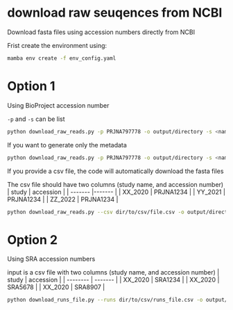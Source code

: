 # download raw seuqences from NCBI
Download fasta files using accession numbers directly from NCBI

Frist create the environment using:
```bash
mamba env create -f env_config.yaml
```

# Option 1
Using BioProject accession number

`-p` and `-s` can be list
```bash
python download_raw_reads.py -p PRJNA797778 -o output/directory -s <name of the study>
```
If you want to generate only the metadata
```bash
python download_raw_reads.py -p PRJNA797778 -o output/directory -s <name of the study> --runs_only
```

If you provide a csv file, the code will automatically download the fasta files

The csv file should have two columns (study name, and accession number)
| study | accession |
| ------- |------- |
| XX_2020 | PRJNA1234 |
| YY_2021 | PRJNA1234 |
| ZZ_2022 | PRJNA1234 |
```bash
python download_raw_reads.py --csv dir/to/csv/file.csv -o output/directory
```

# Option 2
Using SRA accession numbers

input is a csv file with two columns (study name, and accession number)
| study    | accession |
| -------- | ------- |
| XX_2020  | SRA1234    |
| XX_2020 | SRA5678     |
| XX_2020    | SRA8907    |
```bash
python download_runs_file.py --runs dir/to/csv/runs_file.csv -o output/directory -s XX_2020
```
